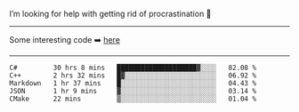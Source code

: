 I’m looking for help with getting rid of procrastination 🤔

-----

Some interesting code :arrow_right: [here](https://github.com/zhen8838/playground)

-----

<!--START_SECTION:waka-->
```text
C#         30 hrs 8 mins   ████████████████████▓░░░░   82.08 % 
C++        2 hrs 32 mins   █▓░░░░░░░░░░░░░░░░░░░░░░░   06.92 % 
Markdown   1 hr 37 mins    █░░░░░░░░░░░░░░░░░░░░░░░░   04.43 % 
JSON       1 hr 9 mins     ▓░░░░░░░░░░░░░░░░░░░░░░░░   03.14 % 
CMake      22 mins         ▒░░░░░░░░░░░░░░░░░░░░░░░░   01.04 % 
```
<!--END_SECTION:waka-->

<!--
**zhen8838/zhen8838** is a ✨ _special_ ✨ repository because its `README.md` (this file) appears on your GitHub profile.

Here are some ideas to get you started:

- 🔭 I’m currently working on ...
- 🌱 I’m currently learning ...
- 👯 I’m looking to collaborate on ...
 ...
- 💬 Ask me about ...
- 📫 How to reach me: ...
- 😄 Pronouns: ...
- ⚡ Fun fact: ...
-->
